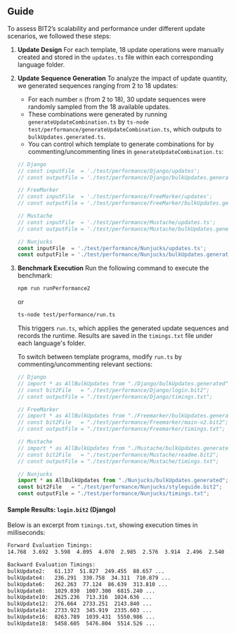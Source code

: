 ## Guide 

To assess BIT2’s scalability and performance under different update scenarios, we followed these steps:

1. **Update Design**
   For each template, 18 update operations were manually created and stored in the `updates.ts` file within each corresponding language folder.

2. **Update Sequence Generation**
   To analyze the impact of update quantity, we generated sequences ranging from 2 to 18 updates:

   * For each number `n` (from 2 to 18), 30 update sequences were randomly sampled from the 18 available updates.
   * These combinations were generated by running `generateUpdateCombination.ts` by `ts-node test/performance/generateUpdateCombination.ts`, which outputs to `bulkUpdates.generated.ts`.
   * You can control which template to generate combinations for by commenting/uncommenting lines in `generateUpdateCombination.ts`:

   ```ts
   // Django
   // const inputFile  = './test/performance/Django/updates';
   // const outputFile = './test/performance/Django/bulkUpdates.generated.ts';

   // FreeMarker
   // const inputFile  = './test/performance/FreeMarker/updates';
   // const outputFile = './test/performance/FreeMarker/bulkUpdates.generated.ts';

   // Mustache
   // const inputFile  = './test/performance/Mustache/updates.ts';
   // const outputFile = './test/performance/Mustache/bulkUpdates.generated.ts';

   // Nunjucks
   const inputFile  = './test/performance/Nunjucks/updates.ts';
   const outputFile = './test/performance/Nunjucks/bulkUpdates.generated.ts';
   ```

3. **Benchmark Execution**
   Run the following command to execute the benchmark:

   ```bash
   npm run runPerformance2
   ```
   or 
   ```bash 
   ts-node test/performance/run.ts
   ```

   This triggers `run.ts`, which applies the generated update sequences and records the runtime. Results are saved in the `timings.txt` file under each language's folder.

   To switch between template programs, modify `run.ts` by commenting/uncommenting relevant sections:

   ```ts
   // Django
   // import * as AllBulkUpdates from "./Django/bulkUpdates.generated";
   // const bit2File   = "./test/performance/Django/login.bit2";
   // const outputFile = "./test/performance/Django/timings.txt";

   // FreeMarker
   // import * as AllBulkUpdates from "./Freemarker/bulkUpdates.generated";
   // const bit2File   = "./test/performance/Freemarker/main-v2.bit2";
   // const outputFile = "./test/performance/Freemarker/timings.txt";

   // Mustache
   // import * as AllBulkUpdates from "./Mustache/bulkUpdates.generated";
   // const bit2File   = "./test/performance/Mustache/readme.bit2";
   // const outputFile = "./test/performance/Mustache/timings.txt";

   // Nunjucks
   import * as AllBulkUpdates from "./Nunjucks/bulkUpdates.generated";
   const bit2File   = "./test/performance/Nunjucks/styleguide.bit2";
   const outputFile = "./test/performance/Nunjucks/timings.txt";
   ```

#### Sample Results: `login.bit2` (Django)

Below is an excerpt from `timings.txt`, showing execution times in milliseconds:

```txt
Forward Evaluation Timings:
14.768  3.692  3.598  4.095  4.070  2.985  2.576  3.914  2.496  2.540 ...

Backward Evaluation Timings:
bulkUpdate2:   61.137  51.827  249.455  88.657 ...
bulkUpdate4:   236.291  330.758  34.311  710.879 ...
bulkUpdate6:   262.263  77.124  86.639  313.810 ...
bulkUpdate8:   1029.030  1007.300  6815.240 ...
bulkUpdate10:  2625.236  713.316  1024.636 ...
bulkUpdate12:  276.664  2733.251  2143.840 ...
bulkUpdate14:  2733.923  345.919  2335.603 ...
bulkUpdate16:  8263.789  1039.431  5550.986 ...
bulkUpdate18:  5458.605  5476.804  5514.526 ...
```

